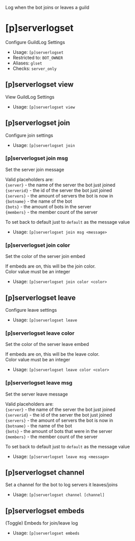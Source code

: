 Log when the bot joins or leaves a guild

# [p]serverlogset

Configure GuildLog Settings<br/>

- Usage: `[p]serverlogset`
- Restricted to: `BOT_OWNER`
- Aliases: `glset`
- Checks: `server_only`

## [p]serverlogset view

View GuildLog Settings<br/>

- Usage: `[p]serverlogset view`

## [p]serverlogset join

Configure join settings<br/>

- Usage: `[p]serverlogset join`

### [p]serverlogset join msg

Set the server join message<br/>

Valid placeholders are:<br/>
`{server}` - the name of the server the bot just joined<br/>
`{serverid}` - the id of the server the bot just joined<br/>
`{servers}` - the amount of servers the bot is now in<br/>
`{botname}` - the name of the bot<br/>
`{bots}` - the amount of bots in the server<br/>
`{members}` - the member count of the server<br/>

To set back to default just to `default` as the message value<br/>

- Usage: `[p]serverlogset join msg <message>`

### [p]serverlogset join color

Set the color of the server join embed<br/>

If embeds are on, this will be the join color.<br/>
Color value must be an integer<br/>

- Usage: `[p]serverlogset join color <color>`

## [p]serverlogset leave

Configure leave settings<br/>

- Usage: `[p]serverlogset leave`

### [p]serverlogset leave color

Set the color of the server leave embed<br/>

If embeds are on, this will be the leave color.<br/>
Color value must be an integer<br/>

- Usage: `[p]serverlogset leave color <color>`

### [p]serverlogset leave msg

Set the server leave message<br/>

Valid placeholders are:<br/>
`{server}` - the name of the server the bot just joined<br/>
`{serverid}` - the id of the server the bot just joined<br/>
`{servers}` - the amount of servers the bot is now in<br/>
`{botname}` - the name of the bot<br/>
`{bots}` - the amount of bots that were in the server<br/>
`{members}` - the member count of the server<br/>

To set back to default just to `default` as the message value<br/>

- Usage: `[p]serverlogset leave msg <message>`

## [p]serverlogset channel

Set a channel for the bot to log servers it leaves/joins<br/>

- Usage: `[p]serverlogset channel [channel]`

## [p]serverlogset embeds

(Toggle) Embeds for join/leave log<br/>

- Usage: `[p]serverlogset embeds`

